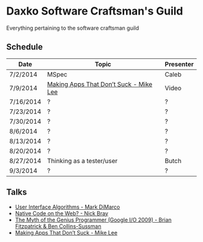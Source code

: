 Daxko Software Craftsman's Guild
=====

Everything pertaining to the software craftsman guild

## Schedule

| Date       | Topic                     | Presenter |
| ---------- | ------------------------- | --------- |
| 7/2/2014   | MSpec                     | Caleb     |
| 7/9/2014   | [Making Apps That Don’t Suck - Mike Lee](http://www.infoq.com/presentations/Making-Apps-That-Dont-Suck) | Video         |
| 7/16/2014  | ?                         | ?         |
| 7/23/2014  | ?                         | ?         |
| 7/30/2014  | ?                         | ?         |
| 8/6/2014   | ?                         | ?         |
| 8/13/2014  | ?                         | ?         |
| 8/20/2014  | ?                         | ?         |
| 8/27/2014  | Thinking as a tester/user | Butch     |
| 9/3/2014   | ?                         | ?         |

## Talks

* [User Interface Algorithms - Mark DiMarco](http://www.youtube.com/watch?v=90NsjKvz9Ns)
* [Native Code on the Web? - Nick Bray](http://www.youtube.com/watch?v=-xNZYr40QOk)
* [The Myth of the Genius Programmer (Google I/O 2009) - Brian Fitzpatrick & Ben Collins-Sussman](https://www.youtube.com/watch?v=0SARbwvhupQ)
* [Making Apps That Don’t Suck - Mike Lee](http://www.infoq.com/presentations/Making-Apps-That-Dont-Suck)
